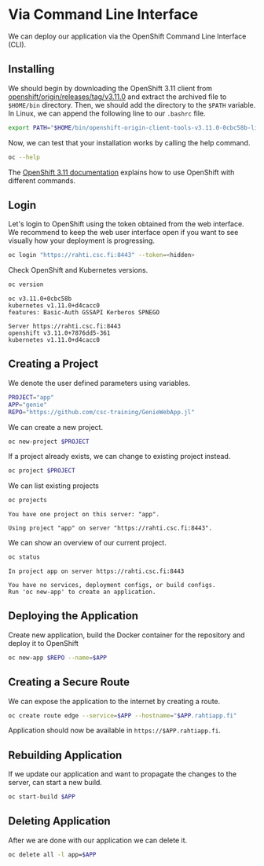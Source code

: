 # Via Command Line Interface
We can deploy our application via the OpenShift Command Line Interface (CLI).

## Installing
We should begin by downloading the OpenShift 3.11 client from [openshift/origin/releases/tag/v3.11.0](https://github.com/openshift/origin/releases/tag/v3.11.0) and extract the archived file to `$HOME/bin` directory. Then, we should add the directory to the `$PATH` variable. In Linux, we can append the following line to our `.bashrc` file.

```bash
export PATH="$HOME/bin/openshift-origin-client-tools-v3.11.0-0cbc58b-linux-64bit/:$PATH"
```

Now, we can test that your installation works by calling the help command.

```bash
oc --help
```

The [OpenShift 3.11 documentation](https://docs.openshift.com/container-platform/3.11/welcome/index.html) explains how to use OpenShift with different commands.


## Login
Let's login to OpenShift using the token obtained from the web interface. We recommend to keep the web user interface open if you want to see visually how your deployment is progressing.

```bash
oc login "https://rahti.csc.fi:8443" --token=<hidden>
```

Check OpenShift and Kubernetes versions.

```bash
oc version
```

```
oc v3.11.0+0cbc58b
kubernetes v1.11.0+d4cacc0
features: Basic-Auth GSSAPI Kerberos SPNEGO

Server https://rahti.csc.fi:8443
openshift v3.11.0+7876dd5-361
kubernetes v1.11.0+d4cacc0
```


## Creating a Project
We denote the user defined parameters using variables.

```bash
PROJECT="app"
APP="genie"
REPO="https://github.com/csc-training/GenieWebApp.jl"
```

We can create a new project.

```bash
oc new-project $PROJECT
```

If a project already exists, we can change to existing project instead.

```bash
oc project $PROJECT
```

We can list existing projects

```bash
oc projects
```

```
You have one project on this server: "app".

Using project "app" on server "https://rahti.csc.fi:8443".
```

We can show an overview of our current project.

```bash
oc status
```

```
In project app on server https://rahti.csc.fi:8443

You have no services, deployment configs, or build configs.
Run 'oc new-app' to create an application.
```


## Deploying the Application
Create new application, build the Docker container for the repository and deploy it to OpenShift

```bash
oc new-app $REPO --name=$APP
```


## Creating a Secure Route
We can expose the application to the internet by creating a route.

```bash
oc create route edge --service=$APP --hostname="$APP.rahtiapp.fi"
```

Application should now be available in `https://$APP.rahtiapp.fi`.


## Rebuilding Application
If we update our application and want to propagate the changes to the server, can start a new build.

```bash
oc start-build $APP
```


## Deleting Application
After we are done with our application we can delete it.

```bash
oc delete all -l app=$APP
```
